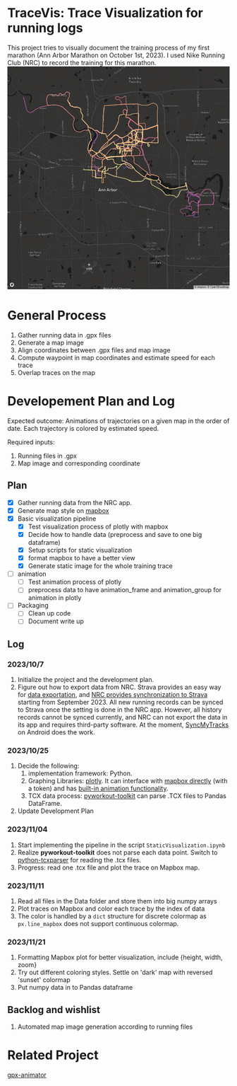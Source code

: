 # TraceVis: Trace Visualization for running logs

This project tries to visually document the training process of my first marathon (Ann Arbor Marathon on October 1st, 2023). I used Nike Running Club (NRC) to record the training for this marathon. 
![Snapshot of 20231111](/Image/Static_20231121.png)

# General Process
1. Gather running data in .gpx files
2. Generate a map image
3. Align coordinates between .gpx files and map image
4. Compute waypoint in map coordinates and estimate speed for each trace
5. Overlap traces on the map

# Developement Plan and Log
Expected outcome:
Animations of trajectories on a given map in the order of date. Each trajectory is colored by estimated speed.

Required inputs:
1. Running files in .gpx
2. Map image and corresponding coordinate

## Plan
- [x] Gather running data from the NRC app. 
- [x] Generate map style on [mapbox](https://www.mapbox.com/)
- [x] Basic visualization pipeline
  - [x] Test visualization process of plotly with mapbox
  - [x] Decide how to handle data (preprocess and save to one big dataframe)
  - [x] Setup scripts for static visualization 
  - [x] format mapbox to have a better view
  - [x] Generate static image for the whole training trace
- [ ] animation
  - [ ] Test animation process of plotly
  - [ ] preprocess data to have animation_frame and animation_group for animation in plotly
- [ ] Packaging
  - [ ] Clean up code
  - [ ] Document write up

## Log
### 2023/10/7
1. Initialize the project and the development plan.
2. Figure out how to export data from NRC. Strava provides an easy way for [data exportation]([url](https://support.strava.com/hc/en-us/articles/216918437-Exporting-your-Data-and-Bulk-Export#h_01GG58HC4F1BGQ9PQZZVANN6WF)), and [NRC provides synchronization to Strava](https://press.strava.com/articles/strava-launches-nike-run-club-and-nike-training-club-integration-available#:~:text=NRC%20and%20NTC%20are%20the,coaching%2C%20inspiration%2C%20and%20community.) starting from September 2023. All new running records can be synced to Strava once the setting is done in the NRC app. However, all history records cannot be synced currently, and NRC can not export the data in its app and requires third-party software. At the moment, [SyncMyTracks](https://play.google.com/store/apps/details?id=com.syncmytracks&hl=en_US&gl=US) on Android does the work.

### 2023/10/25
1. Decide the following:
   1. implementation framework: Python.
   2. Graphing Libraries: [plotly](https://plotly.com/python/). It can interface with [mapbox directly](https://plotly.com/python/scattermapbox/) (with a token) and has [built-in animation functionality](https://plotly.com/python/animations/).
   3. TCX data process: [pyworkout-toolkit](https://github.com/triskadecaepyon/pyworkout-toolkit) can parse .TCX files to Pandas DataFrame.
2. Update Development Plan

### 2023/11/04
1. Start implementing the pipeline in the script `StaticVisualization.ipynb`
2. Realize **pyworkout-toolkit** does not parse each data point. Switch to [python-tcxparser](https://github.com/vkurup/python-tcxparser) for reading the .tcx files. 
3. Progress: read one .tcx file and plot the trace on Mapbox map. 

### 2023/11/11
1. Read all files in the Data folder and store them into big numpy arrays
2. Plot traces on Mapbox and color each trace by the index of data
3. The color is handled by a `dict` structure for discrete colormap as `px.line_mapbox` does not support continuous colormap.

### 2023/11/21
1. Formatting Mapbox plot for better visualization, include {height, width, zoom}
2. Try out different coloring styles. Settle on 'dark' map with reversed 'sunset' colormap
3. Put numpy data in to Pandas dataframe

## Backlog and wishlist
1. Automated map image generation according to running files


# Related Project
[gpx-animator](https://github.com/gpx-animator/gpx-animator)
